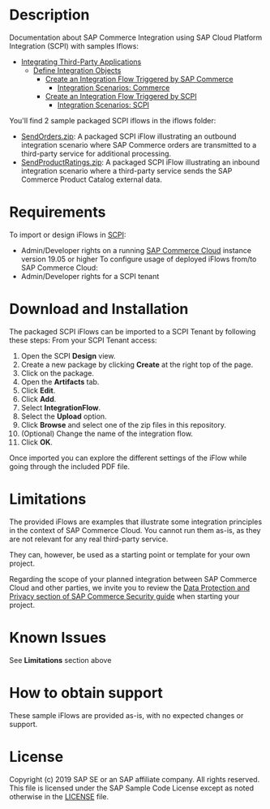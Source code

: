 # Description
Documentation about SAP Commerce Integration using SAP Cloud Platform Integration (SCPI) with samples Iflows:

-   [Integrating Third-Party Applications](Integrating_Third-Party_Applications.md)
    -   [Define Integration Objects](Define_Integration_Objects.md)
        -   [Create an Integration Flow Triggered by SAP Commerce](Create_an_Integration_Flow_Triggered_by_SAP_Commerce.md)
            -   [Integration Scenarios: Commerce](Integration_Scenarios_Commerce.md)
        -   [Create an Integration Flow Triggered by SCPI](Create_an_Integration_Flow_Triggered_by_SCPI.md)
            -   [Integration Scenarios: SCPI](Integration_Scenarios_SCPI.md)


You'll find 2 sample packaged SCPI iflows in the iflows folder:
* [SendOrders.zip](../../releases/download/1.0.0/SendOrders.zip): A packaged SCPI iFlow illustrating an outbound integration scenario where SAP Commerce orders are transmitted to a third-party service for additional processing.
* [SendProductRatings.zip](../../releases/download/1.0.0/SendProductRatings.zip): A packaged SCPI iFlow illustrating an inbound integration scenario where a third-party service sends the SAP Commerce Product Catalog external data.

# Requirements
To import or design iFlows in [SCPI](https://help.sap.com/viewer/product/CLOUD_INTEGRATION):
* Admin/Developer rights on a running [SAP Commerce Cloud](https://help.sap.com/viewer/product/SAP_COMMERCE_CLOUD_PUBLIC_CLOUD) instance version 19.05 or higher
To configure usage of deployed iFlows from/to SAP Commerce Cloud:
* Admin/Developer rights for a SCPI tenant
# Download and Installation
The packaged SCPI iFlows can be imported to a SCPI Tenant by following these steps:
From your SCPI Tenant access:
1. Open the SCPI **Design** view.
2. Create a new package by clicking **Create** at the right top of the page.
3. Click on the package.
4. Open the **Artifacts** tab.
5. Click **Edit**.
6. Click **Add**.
7. Select **IntegrationFlow**.
8. Select the **Upload** option. 
9. Click **Browse** and select one of the zip files in this repository.
10. (Optional) Change the name of the integration flow.
11. Click **OK**.

Once imported you can explore the different settings of the iFlow while going through the included PDF file.

# Limitations
The provided iFlows are examples that illustrate some integration principles in the context of SAP Commerce Cloud. You cannot run them as-is, as they are not relevant for any real third-party service.

They can, however, be used as a starting point or template for your own project.

Regarding the scope of your planned integration between SAP Commerce Cloud and other parties, we invite you to review the [Data Protection and Privacy section of SAP Commerce Security guide](https://help.sap.com/viewer/9433604f14ac4ed98908c6d4e7d8c1cc/1905/en-US/eff17b4180504a7d93134aa1d7c47a47.html) when starting your project.
# Known Issues
See **Limitations** section above
# How to obtain support
These sample iFlows are provided as-is, with no expected changes or support.
# License
Copyright (c) 2019 SAP SE or an SAP affiliate company. All rights reserved.
This file is licensed under the SAP Sample Code License except as noted otherwise in the [LICENSE](LICENSE) file.


